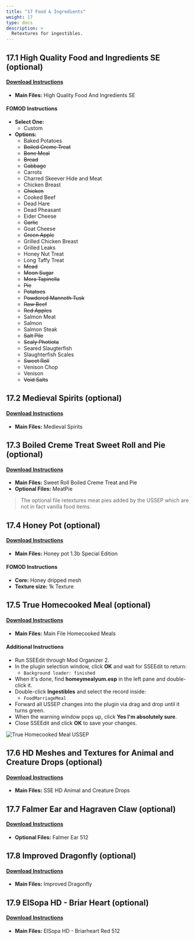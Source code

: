 ```yaml
---
title: "17 Food & Ingredients"
weight: 17
type: docs
description: >
  Retextures for ingestibles.
---
```


## 17.1 High Quality Food and Ingredients SE (optional)

#### [Download Instructions](https://www.nexusmods.com/skyrimspecialedition/mods/10897?tab=files)

* **Main Files:** High Quality Food And Ingredients SE

#### FOMOD Instructions

* **Select One:**
  * Custom
* **Options:**
  * Baked Potatoes
  * ~~Boiled Creme Treat~~
  * ~~Bone Meal~~
  * ~~Bread~~
  * ~~Cabbage~~
  * Carrots
  * Charred Skeever Hide and Meat
  * Chicken Breast
  * ~~Chicken~~
  * Cooked Beef
  * Dead Hare
  * Dead Pheasant
  * Eider Cheese
  * ~~Garlic~~
  * Goat Cheese
  * ~~Green Apple~~
  * Grilled Chicken Breast
  * Grilled Leaks
  * Honey Nut Treat
  * Long Taffy Treat
  * ~~Mead~~
  * ~~Moon Sugar~~
  * ~~Mora Tapinella~~
  * ~~Pie~~
  * ~~Potatoes~~
  * ~~Powdered Mannoth Tusk~~
  * ~~Raw Beef~~
  * ~~Red Apples~~
  * Salmon Meat
  * Salmon
  * Salmon Steak
  * ~~Salt Pile~~
  * ~~Scaly Photiota~~
  * Seared Slaugterfish
  * Slaughterfish Scales
  * ~~Sweet Roll~~
  * Venison Chop
  * Venison
  * ~~Void Salts~~

## 17.2 Medieval Spirits (optional)

#### [Download Instructions](https://www.nexusmods.com/skyrimspecialedition/mods/24243?tab=files)

* **Main Files:** Medieval Spirits

## 17.3 Boiled Creme Treat Sweet Roll and Pie (optional)

#### [Download Instructions](https://www.nexusmods.com/skyrimspecialedition/mods/9034?tab=files)

* **Main Files:** Sweet Roll Boiled Creme Treat and Pie
* **Optional Files:** MeatPie

> The optional file retextures meat pies added by the USSEP which are not in fact vanilla food items.

## 17.4 Honey Pot (optional)

#### [Download Instructions](https://www.nexusmods.com/skyrimspecialedition/mods/3036?tab=files)

* **Main Files:** Honey pot 1.3b Special Edition

#### FOMOD Instructions

* **Core:** Honey dripped mesh
* **Texture size:** 1k Texture

## 17.5 True Homecooked Meal (optional)

#### [Download Instructions](https://www.nexusmods.com/skyrimspecialedition/mods/33785?tab=files)

* **Main Files:** Main File Homecooked Meals

#### Additional Instructions

- Run SSEEdit through Mod Organizer 2.
- In the plugin selection window, click **OK** and wait for SSEEdit to return:
  - `Background loader: finished`
- When it's done, find **homeymealyum.esp** in the left pane and double-click it.
- Double-click **Ingestibles** and select the record inside:
  - `FoodMarriageMeal`
- Forward all USSEP changes into the plugin via drag and drop until it turns green.
- When the warning window pops up, click **Yes I'm absolutely sure**.
- Close SSEEdit and click **OK** to save your changes.

![True Homecooked Meal USSEP](/Pictures/mod_installation/true_homecooked_meal_ussep.png)

## 17.6 HD Meshes and Textures for Animal and Creature Drops (optional)

#### [Download Instructions](https://www.nexusmods.com/skyrimspecialedition/mods/33791/)

* **Main Files:** SSE HD Animal and Creature Drops

## 17.7 Falmer Ear and Hagraven Claw (optional)

#### [Download Instructions](https://www.nexusmods.com/skyrim/mods/74792?tab=files)

* **Optional Files:** Falmer Ear 512

## 17.8 Improved Dragonfly (optional)

#### [Download Instructions](https://www.nexusmods.com/skyrimspecialedition/mods/34159?tab=files)

* **Main Files:**  Improved Dragonfly

## 17.9 ElSopa HD - Briar Heart (optional)

#### [Download Instructions](https://www.nexusmods.com/skyrimspecialedition/mods/27983?tab=files)

* **Main Files:** ElSopa HD - Briarheart Red 512